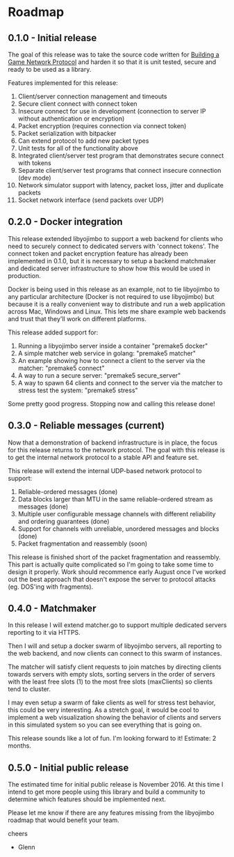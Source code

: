 # Roadmap

## 0.1.0 - Initial release

The goal of this release was to take the source code written for [Building a Game Network Protocol](http://gafferongames.com/building-a-game-network-protocol/) and harden it so that it is unit tested, secure and ready to be used as a library.

Features implemented for this release:

1. Client/server connection management and timeouts
2. Secure client connect with connect token
3. Insecure connect for use in development (connection to server IP without authentication or encryption)
4. Packet encryption (requires connection via connect token)
5. Packet serialization with bitpacker
6. Can extend protocol to add new packet types
7. Unit tests for all of the functionality above
8. Integrated client/server test program that demonstrates secure connect with tokens
9. Separate client/server test programs that connect insecure connection (dev mode)
10. Network simulator support with latency, packet loss, jitter and duplicate packets
11. Socket network interface (send packets over UDP)

## 0.2.0 - Docker integration

This release extended libyojimbo to support a web backend for clients who need to securely connect to dedicated servers with 'connect tokens'. The connect token and packet encryption feature has already been implemented in 0.1.0, but it is necessary to setup a backend matchmaker and dedicated server infrastructure to show how this would be used in production. 

Docker is being used in this release as an example, not to tie libyojimbo to any particular architecture (Docker is not required to use libyojimbo) but because it is a really convenient way to distribute and run a web application across Mac, Windows and Linux. This lets me share example web backends and trust that they'll work on different platforms.

This release added support for: 

1. Running a libyojimbo server inside a container "premake5 docker"
2. A simple matcher web service in golang: "premake5 matcher"
3. An example showing how to connect a client to the server via the matcher: "premake5 connect"
4. A way to run a secure server: "premake5 secure_server"
5. A way to spawn 64 clients and connect to the server via the matcher to stress test the system: "premake5 stress"

Some pretty good progress. Stopping now and calling this release done!

## 0.3.0 - Reliable messages (current)

Now that a demonstration of backend infrastructure is in place, the focus for this release returns to the network protocol. The goal with this release is to get the internal network protocol to a stable API and feature set.

This release will extend the internal UDP-based network protocol to support: 

1. Reliable-ordered messages (done)
2. Data blocks larger than MTU in the same reliable-ordered stream as messages (done)
3. Multiple user configurable message channels with different reliability and ordering guarantees (done)
4. Support for channels with unreliable, unordered messages and blocks (done)
6. Packet fragmentation and reassembly (soon)

This release is finished short of the packet fragmentation and reassembly. This part is actually quite complicated so I'm going to take some time to design it properly. Work should recommence early August once I've worked out the best approach that doesn't expose the server to protocol attacks (eg. DOS'ing with fragments).

## 0.4.0 - Matchmaker

In this release I will extend matcher.go to support multiple dedicated servers reporting to it via HTTPS.

Then I will and setup a docker swarm of libyojimbo servers, all reporting to the web backend, and now clients can connect to this swarm of instances.

The matcher will satisfy client requests to join matches by directing clients towards servers with empty slots, sorting servers in the order of servers with the least free slots (1) to the most free slots (maxClients) so clients tend to cluster.

I may even setup a swarm of fake clients as well for stress test behavior, this could be very interesting. As a stretch goal, it would be cool to implement a web visualization showing the behavior of clients and servers in this simulated system so you can see everything that is going on.

This release sounds like a lot of fun. I'm looking forward to it! Estimate: 2 months.

## 0.5.0 - Initial public release

The estimated time for initial public release is November 2016. At this time I intend to get more people using this library and build a community to determine which features should be implemented next.

Please let me know if there are any features missing from the libyojimbo roadmap that would benefit your team.

cheers

- Glenn
